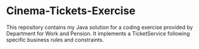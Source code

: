 # Cinema-Tickets-Exercise
This repository contains my Java solution for a coding exercise provided by Department for Work and Pension. It implements a TicketService following specific business rules and constraints.
